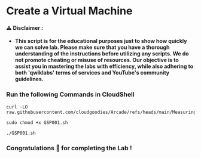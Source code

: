 #  Create a Virtual Machine


#### ⚠️ Disclaimer :
- **This script is for the educational purposes just to show how quickly we can solve lab. Please make sure that you have a thorough understanding of the instructions before utilizing any scripts. We do not promote cheating or  misuse of resources. Our objective is to assist you in mastering the labs with efficiency, while also adhering to both 'qwiklabs' terms of services and YouTube's community guidelines.**

### Run the following Commands in CloudShell 

```
curl -LO raw.githubusercontent.com/cloudgoodies/Arcade/refs/heads/main/Measuring%20and%20Improving%20Speech%20Accuracy/GSP001.sh

sudo chmod +x GSP001.sh

./GSP001.sh
```

### Congratulations 🎉 for completing the Lab !

